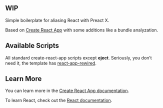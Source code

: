 ## WIP

Simple boilerplate for aliasing React with Preact X.

Based on [Create React App](https://github.com/facebook/create-react-app) with some additions like a bundle analyzation.

## Available Scripts

All standard create-react-app scripts except **eject**. Seriously, you don’t need it, the template has [react-app-rewired](https://github.com/timarney/react-app-rewired).

## Learn More

You can learn more in the [Create React App documentation](https://facebook.github.io/create-react-app/docs/getting-started).

To learn React, check out the [React documentation](https://reactjs.org/).
